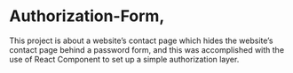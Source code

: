 # Authorization-Form, 
This project is about a website’s contact page which hides the website’s contact page behind a password form, 
and this was accomplished with the use of React Component to set up a simple authorization layer.
